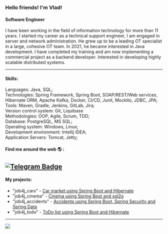 ### Hello friends! I'm Vlad! 
#### Software Engineer
I have been working in the field of information technology for more than 11 years. I started my career as
a technical support engineer, I am engaged in server and network administration. He grew up
to be a leading OT specialist in a large, cohesive OT team.
In 2021, he became interested in Java development. I have completed my training and am now implementing
a commercial project as a backend developer. 
Interested in developing highly scalable distributed systems.

-----

#### Skills:
Languages: Java, SQL; <br />
Technologies: Spring Framework, Spring Boot, SOAP/REST/Web services,  <br/>
Hibernate ORM, Apache Kafka, Docker, CI/CD, Junit, Mockito, JDBC, JPA; <br/>
Tools: Maven, Gradle, Jenkins, GitLab, Jira; <br/>
Version control system: Git, Liquibase  <br/>
Methodologies: OOP, Agile, Scrum, TDD;  <br/>
Database: PostgreSQL, MS SQL; <br/>
Operating system: Windows, Linux; <br />
Development environment: Intellij IDEA; <br/>
Application Servers: Tomcat, Jetty; <br/>
#### Find me around the web 🌎 :
[![Telegram Badge](https://img.shields.io/badge/Telegram-Profile-informational?style=for-the-badge&logo=telegram&logoColor=white&color=0D76A8)](https://t.me/DalvRid)
-----
#### My projects:
* "job4j_cars" - [Car market using Spring Boot and Hibernate](https://github.com/VladRidun/job4j_cars)
* "job4j_cinema" - [Cinema using Spring Boot and sql2o](https://github.com/VladRidun/job4j_cinema)
* "job4j_accidents" - [Accidents using Spring Boot, Spring Security and Spring Data](https://github.com/VladRidun/job4j_accidents)
* "job4j_todo" - [ToDo list using Spring Boot and Hibernate](https://github.com/VladRidun/job4j_todo)
-----

![](https://komarev.com/ghpvc/?username=VladRidun)
